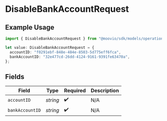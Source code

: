 # DisableBankAccountRequest

## Example Usage

```typescript
import { DisableBankAccountRequest } from "@moovio/sdk/models/operations";

let value: DisableBankAccountRequest = {
  accountID: "f0291ebf-848e-484e-8503-5d775eff6fca",
  bankAccountID: "32e477cd-26dd-4124-9161-9391fe63470a",
};
```

## Fields

| Field              | Type               | Required           | Description        |
| ------------------ | ------------------ | ------------------ | ------------------ |
| `accountID`        | *string*           | :heavy_check_mark: | N/A                |
| `bankAccountID`    | *string*           | :heavy_check_mark: | N/A                |